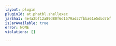 ```yaml
---
layout: plugin
pluginId: at.phatbl.shellexec
jarSha1: 4e4a2bf12a89d80f6d1579ad37fbba61e5dbd7bf
isJarAvailable: true
error: NONE
violations: []

---
```

